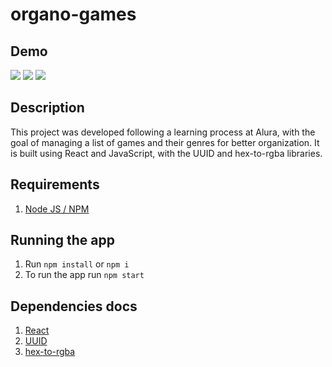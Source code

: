 # organo-games

## Demo

![](https://i.imgur.com/4CkDfOt.png)
![](https://i.imgur.com/iRBzfYb.png)
![](https://i.imgur.com/UWoPT2y.png)

## Description

This project was developed following a learning process at Alura, with the goal of managing a list of games and their genres for better organization. It is built using React and JavaScript, with the UUID and hex-to-rgba libraries.

## Requirements

1. [Node JS / NPM](https://nodejs.org/en)

## Running the app

1. Run `npm install` or `npm i`
3. To run the app run `npm start`

## Dependencies docs

1. [React](https://vuejs.org/)
2. [UUID](https://www.npmjs.com/package/uuid)
3. [hex-to-rgba](https://www.npmjs.com/package/hex-to-rgba)
